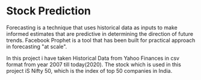 # Stock Prediction

Forecasting is a technique that uses historical data as inputs to make informed estimates that are predictive in determining the direction of future trends. Facebook Prophet is a tool that has been built for practical approach in forecasting "at scale".

In this project i have taken Historical Data from Yahoo Finances in csv format from year 2007 till today(2020). The stock which is used in this project iS Nifty 50, which is the index of top 50 companies in India.

